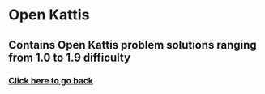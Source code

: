 # Open Kattis
## Contains Open Kattis problem solutions ranging from 1.0 to 1.9 difficulty
### [Click here to go back](https://github.com/neroAzsy12/Open-Kattis)<a name="Click here to go back"></a>

